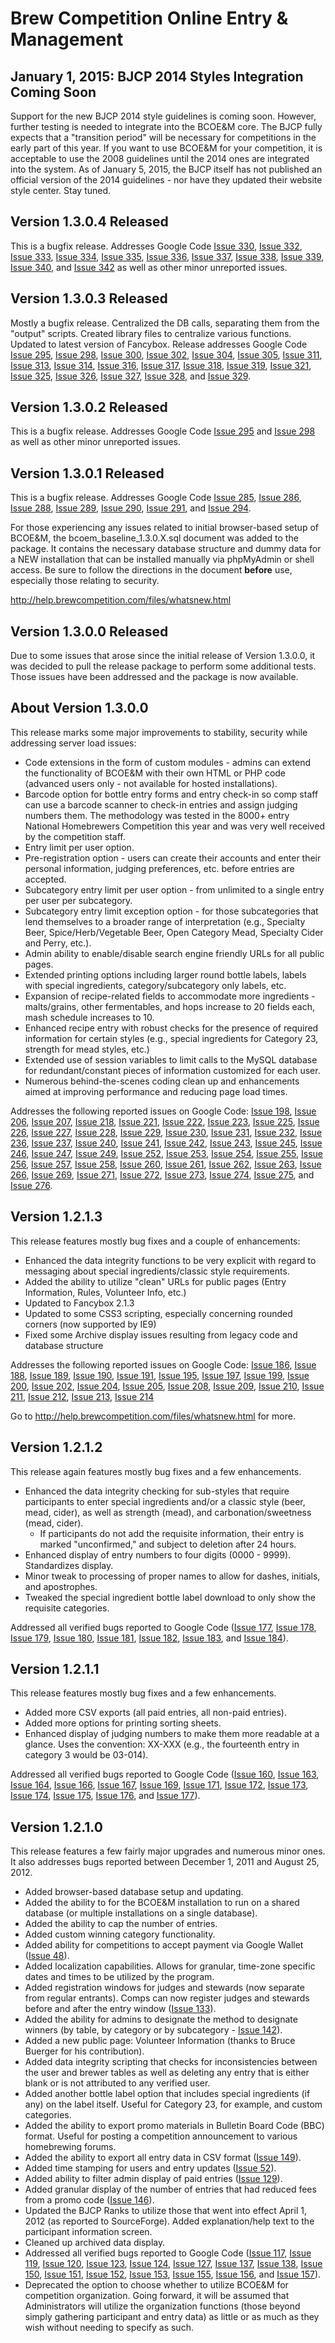 # Brew Competition Online Entry & Management #

## January 1, 2015: BJCP 2014 Styles Integration Coming Soon ##
Support for the new BJCP 2014 style guidelines is coming soon. However, further testing is needed to integrate into the BCOE&M core.
The BJCP fully expects that a "transition period" will be necessary for competitions in the early part of this year. If you want to use BCOE&M for your competition, it is acceptable to use the 2008 guidelines until the 2014 ones are integrated into the system.
As of January 5, 2015, the BJCP itself has not published an official version of the 2014 guidelines - nor have they updated their website style center.
Stay tuned.

## Version 1.3.0.4 Released ##
This is a bugfix release. Addresses Google Code [Issue 330](https://code.google.com/p/brewcompetitiononlineentry/issues/detail?id=330), [Issue 332](https://code.google.com/p/brewcompetitiononlineentry/issues/detail?id=332), [Issue 333](https://code.google.com/p/brewcompetitiononlineentry/issues/detail?id=333), [Issue 334](https://code.google.com/p/brewcompetitiononlineentry/issues/detail?id=334), [Issue 335](https://code.google.com/p/brewcompetitiononlineentry/issues/detail?id=335), [Issue 336](https://code.google.com/p/brewcompetitiononlineentry/issues/detail?id=336), [Issue 337](https://code.google.com/p/brewcompetitiononlineentry/issues/detail?id=337), [Issue 338](https://code.google.com/p/brewcompetitiononlineentry/issues/detail?id=338), [Issue 339](https://code.google.com/p/brewcompetitiononlineentry/issues/detail?id=339), [Issue 340](https://code.google.com/p/brewcompetitiononlineentry/issues/detail?id=340), and [Issue 342](https://code.google.com/p/brewcompetitiononlineentry/issues/detail?id=342) as well as other minor unreported issues.

## Version 1.3.0.3 Released ##
Mostly a bugfix release. Centralized the DB calls, separating them from the "output" scripts. Created library files to centralize various functions. Updated to latest version of Fancybox. Release addresses Google Code [Issue 295](https://code.google.com/p/brewcompetitiononlineentry/issues/detail?id=295), [Issue 298](https://code.google.com/p/brewcompetitiononlineentry/issues/detail?id=298), [Issue 300](https://code.google.com/p/brewcompetitiononlineentry/issues/detail?id=300), [Issue 302](https://code.google.com/p/brewcompetitiononlineentry/issues/detail?id=302), [Issue 304](https://code.google.com/p/brewcompetitiononlineentry/issues/detail?id=304), [Issue 305](https://code.google.com/p/brewcompetitiononlineentry/issues/detail?id=305), [Issue 311](https://code.google.com/p/brewcompetitiononlineentry/issues/detail?id=311), [Issue 313](https://code.google.com/p/brewcompetitiononlineentry/issues/detail?id=313), [Issue 314](https://code.google.com/p/brewcompetitiononlineentry/issues/detail?id=314), [Issue 316](https://code.google.com/p/brewcompetitiononlineentry/issues/detail?id=316), [Issue 317](https://code.google.com/p/brewcompetitiononlineentry/issues/detail?id=317), [Issue 318](https://code.google.com/p/brewcompetitiononlineentry/issues/detail?id=318), [Issue 319](https://code.google.com/p/brewcompetitiononlineentry/issues/detail?id=319), [Issue 321](https://code.google.com/p/brewcompetitiononlineentry/issues/detail?id=321), [Issue 325](https://code.google.com/p/brewcompetitiononlineentry/issues/detail?id=325), [Issue 326](https://code.google.com/p/brewcompetitiononlineentry/issues/detail?id=326), [Issue 327](https://code.google.com/p/brewcompetitiononlineentry/issues/detail?id=327), [Issue 328](https://code.google.com/p/brewcompetitiononlineentry/issues/detail?id=328), and [Issue 329](https://code.google.com/p/brewcompetitiononlineentry/issues/detail?id=329).

## Version 1.3.0.2 Released ##
This is a bugfix release. Addresses Google Code [Issue 295](https://code.google.com/p/brewcompetitiononlineentry/issues/detail?id=295) and [Issue 298](https://code.google.com/p/brewcompetitiononlineentry/issues/detail?id=298) as well as other minor unreported issues.

## Version 1.3.0.1 Released ##
This is a bugfix release. Addresses Google Code [Issue 285](https://code.google.com/p/brewcompetitiononlineentry/issues/detail?id=285), [Issue 286](https://code.google.com/p/brewcompetitiononlineentry/issues/detail?id=286), [Issue 288](https://code.google.com/p/brewcompetitiononlineentry/issues/detail?id=288), [Issue 289](https://code.google.com/p/brewcompetitiononlineentry/issues/detail?id=289), [Issue 290](https://code.google.com/p/brewcompetitiononlineentry/issues/detail?id=290), [Issue 291](https://code.google.com/p/brewcompetitiononlineentry/issues/detail?id=291), and [Issue 294](https://code.google.com/p/brewcompetitiononlineentry/issues/detail?id=294).

For those experiencing any issues related to initial browser-based setup of BCOE&M, the bcoem\_baseline\_1.3.0.X.sql document was added to the package. It contains the necessary database structure and dummy data for a NEW installation that can be installed manually via phpMyAdmin or shell access. Be sure to follow the directions in the document **before** use, especially those relating to security.

http://help.brewcompetition.com/files/whatsnew.html

## Version 1.3.0.0 Released ##
Due to some issues that arose since the initial release of Version 1.3.0.0, it was decided to pull the release package to perform some additional tests. Those issues have been addressed and the package is now available.

## About Version 1.3.0.0 ##
This release marks some major improvements to stability, security while addressing server load issues:
  * Code extensions in the form of custom modules - admins can extend the functionality of BCOE&M with their own HTML or PHP code (advanced users only - not available for hosted installations).
  * Barcode option for bottle entry forms and entry check-in so comp staff can use a barcode scanner to check-in entries and assign judging numbers them. The methodology was tested in the 8000+ entry National Homebrewers Competition this year and was very well received by the competition staff.
  * Entry limit per user option.
  * Pre-registration option - users can create their accounts and enter their personal information, judging preferences, etc. before entries are accepted.
  * Subcategory entry limit per user option - from unlimited to a single entry per user per subcategory.
  * Subcategory entry limit exception option - for those subcategories that lend themselves to a broader range of interpretation (e.g., Specialty Beer, Spice/Herb/Vegetable Beer, Open Category Mead, Specialty Cider and Perry, etc.).
  * Admin ability to enable/disable search engine friendly URLs for all public pages.
  * Extended printing options including larger round bottle labels, labels with special ingredients, category/subcategory only labels, etc.
  * Expansion of recipe-related fields to accommodate more ingredients - malts/grains, other fermentables, and hops increase to 20 fields each, mash schedule increases to 10.
  * Enhanced recipe entry with robust checks for the presence of required information for certain styles (e.g., special ingredients for Category 23, strength for mead styles, etc.)
  * Extended use of session variables to limit calls to the MySQL database for redundant/constant pieces of information customized for each user.
  * Numerous behind-the-scenes coding clean up and enhancements aimed at improving performance and reducing page load times.

Addresses the following reported issues on Google Code: [Issue 198](https://code.google.com/p/brewcompetitiononlineentry/issues/detail?id=198), [Issue 206](https://code.google.com/p/brewcompetitiononlineentry/issues/detail?id=206), [Issue 207](https://code.google.com/p/brewcompetitiononlineentry/issues/detail?id=207), [Issue 218](https://code.google.com/p/brewcompetitiononlineentry/issues/detail?id=218), [Issue 221](https://code.google.com/p/brewcompetitiononlineentry/issues/detail?id=221), [Issue 222](https://code.google.com/p/brewcompetitiononlineentry/issues/detail?id=222), [Issue 223](https://code.google.com/p/brewcompetitiononlineentry/issues/detail?id=223), [Issue 225](https://code.google.com/p/brewcompetitiononlineentry/issues/detail?id=225), [Issue 226](https://code.google.com/p/brewcompetitiononlineentry/issues/detail?id=226), [Issue 227](https://code.google.com/p/brewcompetitiononlineentry/issues/detail?id=227), [Issue 228](https://code.google.com/p/brewcompetitiononlineentry/issues/detail?id=228), [Issue 229](https://code.google.com/p/brewcompetitiononlineentry/issues/detail?id=229), [Issue 230](https://code.google.com/p/brewcompetitiononlineentry/issues/detail?id=230), [Issue 231](https://code.google.com/p/brewcompetitiononlineentry/issues/detail?id=231), [Issue 232](https://code.google.com/p/brewcompetitiononlineentry/issues/detail?id=232), [Issue 236](https://code.google.com/p/brewcompetitiononlineentry/issues/detail?id=236), [Issue 237](https://code.google.com/p/brewcompetitiononlineentry/issues/detail?id=237), [Issue 240](https://code.google.com/p/brewcompetitiononlineentry/issues/detail?id=240), [Issue 241](https://code.google.com/p/brewcompetitiononlineentry/issues/detail?id=241), [Issue 242](https://code.google.com/p/brewcompetitiononlineentry/issues/detail?id=242), [Issue 243](https://code.google.com/p/brewcompetitiononlineentry/issues/detail?id=243), [Issue 245](https://code.google.com/p/brewcompetitiononlineentry/issues/detail?id=245), [Issue 246](https://code.google.com/p/brewcompetitiononlineentry/issues/detail?id=246), [Issue 247](https://code.google.com/p/brewcompetitiononlineentry/issues/detail?id=247), [Issue 249](https://code.google.com/p/brewcompetitiononlineentry/issues/detail?id=249), [Issue 252](https://code.google.com/p/brewcompetitiononlineentry/issues/detail?id=252), [Issue 253](https://code.google.com/p/brewcompetitiononlineentry/issues/detail?id=253), [Issue 254](https://code.google.com/p/brewcompetitiononlineentry/issues/detail?id=254), [Issue 255](https://code.google.com/p/brewcompetitiononlineentry/issues/detail?id=255), [Issue 256](https://code.google.com/p/brewcompetitiononlineentry/issues/detail?id=256), [Issue 257](https://code.google.com/p/brewcompetitiononlineentry/issues/detail?id=257), [Issue 258](https://code.google.com/p/brewcompetitiononlineentry/issues/detail?id=258), [Issue 260](https://code.google.com/p/brewcompetitiononlineentry/issues/detail?id=260), [Issue 261](https://code.google.com/p/brewcompetitiononlineentry/issues/detail?id=261), [Issue 262](https://code.google.com/p/brewcompetitiononlineentry/issues/detail?id=262), [Issue 263](https://code.google.com/p/brewcompetitiononlineentry/issues/detail?id=263), [Issue 266](https://code.google.com/p/brewcompetitiononlineentry/issues/detail?id=266), [Issue 269](https://code.google.com/p/brewcompetitiononlineentry/issues/detail?id=269), [Issue 271](https://code.google.com/p/brewcompetitiononlineentry/issues/detail?id=271), [Issue 272](https://code.google.com/p/brewcompetitiononlineentry/issues/detail?id=272), [Issue 273](https://code.google.com/p/brewcompetitiononlineentry/issues/detail?id=273), [Issue 274](https://code.google.com/p/brewcompetitiononlineentry/issues/detail?id=274), [Issue 275](https://code.google.com/p/brewcompetitiononlineentry/issues/detail?id=275), and [Issue 276](https://code.google.com/p/brewcompetitiononlineentry/issues/detail?id=276).

## Version 1.2.1.3 ##
This release features mostly bug fixes and a couple of enhancements:
  * Enhanced the data integrity functions to be very explicit with regard to messaging about special ingredients/classic style requirements.
  * Added the ability to utilize "clean" URLs for public pages (Entry Information, Rules, Volunteer Info, etc.)
  * Updated to Fancybox 2.1.3
  * Updated to some CSS3 scripting, especially concerning rounded corners (now supported by IE9)
  * Fixed some Archive display issues resulting from legacy code and database structure

Addresses the following reported issues on Google Code: [Issue 186](https://code.google.com/p/brewcompetitiononlineentry/issues/detail?id=186), [Issue 188](https://code.google.com/p/brewcompetitiononlineentry/issues/detail?id=188), [Issue 189](https://code.google.com/p/brewcompetitiononlineentry/issues/detail?id=189), [Issue 190](https://code.google.com/p/brewcompetitiononlineentry/issues/detail?id=190), [Issue 191](https://code.google.com/p/brewcompetitiononlineentry/issues/detail?id=191), [Issue 195](https://code.google.com/p/brewcompetitiononlineentry/issues/detail?id=195), [Issue 197](https://code.google.com/p/brewcompetitiononlineentry/issues/detail?id=197), [Issue 199](https://code.google.com/p/brewcompetitiononlineentry/issues/detail?id=199), [Issue 200](https://code.google.com/p/brewcompetitiononlineentry/issues/detail?id=200), [Issue 202](https://code.google.com/p/brewcompetitiononlineentry/issues/detail?id=202), [Issue 204](https://code.google.com/p/brewcompetitiononlineentry/issues/detail?id=204), [Issue 205](https://code.google.com/p/brewcompetitiononlineentry/issues/detail?id=205), [Issue 208](https://code.google.com/p/brewcompetitiononlineentry/issues/detail?id=208), [Issue 209](https://code.google.com/p/brewcompetitiononlineentry/issues/detail?id=209), [Issue 210](https://code.google.com/p/brewcompetitiononlineentry/issues/detail?id=210), [Issue 211](https://code.google.com/p/brewcompetitiononlineentry/issues/detail?id=211), [Issue 212](https://code.google.com/p/brewcompetitiononlineentry/issues/detail?id=212), [Issue 213](https://code.google.com/p/brewcompetitiononlineentry/issues/detail?id=213), [Issue 214](https://code.google.com/p/brewcompetitiononlineentry/issues/detail?id=214)

Go to http://help.brewcompetition.com/files/whatsnew.html for more.

## Version 1.2.1.2 ##
This release again features mostly bug fixes and a few enhancements.

  * Enhanced the data integrity checking for sub-styles that require participants to enter special ingredients and/or a classic style (beer, mead, cider), as well as strength (mead), and carbonation/sweetness (mead, cider).
    * If participants do not add the requisite information, their entry is marked "unconfirmed," and subject to deletion after 24 hours.
  * Enhanced display of entry numbers to four digits (0000 - 9999). Standardizes display.
  * Minor tweak to processing of proper names to allow for dashes, initials, and apostrophes.
  * Tweaked the special ingredient bottle label download to only show the requisite categories.

Addressed all verified bugs reported to Google Code ([Issue 177](https://code.google.com/p/brewcompetitiononlineentry/issues/detail?id=177), [Issue 178](https://code.google.com/p/brewcompetitiononlineentry/issues/detail?id=178), [Issue 179](https://code.google.com/p/brewcompetitiononlineentry/issues/detail?id=179), [Issue 180](https://code.google.com/p/brewcompetitiononlineentry/issues/detail?id=180), [Issue 181](https://code.google.com/p/brewcompetitiononlineentry/issues/detail?id=181), [Issue 182](https://code.google.com/p/brewcompetitiononlineentry/issues/detail?id=182), [Issue 183](https://code.google.com/p/brewcompetitiononlineentry/issues/detail?id=183), and [Issue 184](https://code.google.com/p/brewcompetitiononlineentry/issues/detail?id=184)).

## Version 1.2.1.1 ##
This release features mostly bug fixes and a few enhancements.

  * Added more CSV exports (all paid entries, all non-paid entries).
  * Added more options for printing sorting sheets.
  * Enhanced display of judging numbers to make them more readable at a glance. Uses the convention: XX-XXX (e.g., the fourteenth entry in category 3 would be 03-014).

Addressed all verified bugs reported to Google Code ([Issue 160](https://code.google.com/p/brewcompetitiononlineentry/issues/detail?id=160), [Issue 163](https://code.google.com/p/brewcompetitiononlineentry/issues/detail?id=163), [Issue 164](https://code.google.com/p/brewcompetitiononlineentry/issues/detail?id=164), [Issue 166](https://code.google.com/p/brewcompetitiononlineentry/issues/detail?id=166), [Issue 167](https://code.google.com/p/brewcompetitiononlineentry/issues/detail?id=167), [Issue 169](https://code.google.com/p/brewcompetitiononlineentry/issues/detail?id=169), [Issue 171](https://code.google.com/p/brewcompetitiononlineentry/issues/detail?id=171), [Issue 172](https://code.google.com/p/brewcompetitiononlineentry/issues/detail?id=172), [Issue 173](https://code.google.com/p/brewcompetitiononlineentry/issues/detail?id=173), [Issue 174](https://code.google.com/p/brewcompetitiononlineentry/issues/detail?id=174), [Issue 175](https://code.google.com/p/brewcompetitiononlineentry/issues/detail?id=175), [Issue 176](https://code.google.com/p/brewcompetitiononlineentry/issues/detail?id=176), and [Issue 177](https://code.google.com/p/brewcompetitiononlineentry/issues/detail?id=177)).

## Version 1.2.1.0 ##
This release features a few fairly major upgrades and numerous minor ones. It also addresses bugs reported between December 1, 2011 and August 25, 2012.

  * Added browser-based database setup and updating.
  * Added the ability to for the BCOE&M installation to run on a shared database (or multiple installations on a single database).
  * Added the ability to cap the number of entries.
  * Added custom winning category functionality.
  * Added ability for competitions to accept payment via Google Wallet ([Issue 48](https://code.google.com/p/brewcompetitiononlineentry/issues/detail?id=48)).
  * Added localization capabilities. Allows for granular, time-zone specific dates and times to be utilized by the program.
  * Added registration windows for judges and stewards (now separate from regular entrants). Comps can now register judges and stewards before and after the entry window ([Issue 133](https://code.google.com/p/brewcompetitiononlineentry/issues/detail?id=133)).
  * Added the ability for admins to designate the method to designate winners (by table, by category or by subcategory - [Issue 142](https://code.google.com/p/brewcompetitiononlineentry/issues/detail?id=142)).
  * Added a new public page: Volunteer Information (thanks to Bruce Buerger for his contribution).
  * Added data integrity scripting that checks for inconsistencies between the user and brewer tables as well as deleting any entry that is either blank or is not attributed to any verified user.
  * Added another bottle label option that includes special ingredients (if any) on the label itself. Useful for Category 23, for example, and custom categories.
  * Added the ability to export promo materials in Bulletin Board Code (BBC) format. Useful for posting a competition announcement to various homebrewing forums.
  * Added the ability to export all entry data in CSV format ([Issue 149](https://code.google.com/p/brewcompetitiononlineentry/issues/detail?id=149)).
  * Added time stamping for users and entry updates ([Issue 52](https://code.google.com/p/brewcompetitiononlineentry/issues/detail?id=52)).
  * Added ability to filter admin display of paid entries ([Issue 129](https://code.google.com/p/brewcompetitiononlineentry/issues/detail?id=129)).
  * Added granular display of the number of entries that had reduced fees from a promo code ([Issue 146](https://code.google.com/p/brewcompetitiononlineentry/issues/detail?id=146)).
  * Updated the BJCP Ranks to utilize those that went into effect April 1, 2012 (as reported to SourceForge). Added explanation/help text to the participant information screen.
  * Cleaned up archived data display.
  * Addressed all verified bugs reported to Google Code ([Issue 117](https://code.google.com/p/brewcompetitiononlineentry/issues/detail?id=117), [Issue 119](https://code.google.com/p/brewcompetitiononlineentry/issues/detail?id=119), [Issue 120](https://code.google.com/p/brewcompetitiononlineentry/issues/detail?id=120), [Issue 123](https://code.google.com/p/brewcompetitiononlineentry/issues/detail?id=123), [Issue 124](https://code.google.com/p/brewcompetitiononlineentry/issues/detail?id=124), [Issue 127](https://code.google.com/p/brewcompetitiononlineentry/issues/detail?id=127), [Issue 137](https://code.google.com/p/brewcompetitiononlineentry/issues/detail?id=137), [Issue 138](https://code.google.com/p/brewcompetitiononlineentry/issues/detail?id=138), [Issue 150](https://code.google.com/p/brewcompetitiononlineentry/issues/detail?id=150), [Issue 151](https://code.google.com/p/brewcompetitiononlineentry/issues/detail?id=151), [Issue 152](https://code.google.com/p/brewcompetitiononlineentry/issues/detail?id=152), [Issue 153](https://code.google.com/p/brewcompetitiononlineentry/issues/detail?id=153), [Issue 155](https://code.google.com/p/brewcompetitiononlineentry/issues/detail?id=155), [Issue 156](https://code.google.com/p/brewcompetitiononlineentry/issues/detail?id=156), and [Issue 157](https://code.google.com/p/brewcompetitiononlineentry/issues/detail?id=157)).
  * Deprecated the option to choose whether to utilize BCOE&M for competition organization. Going forward, it will be assumed that Administrators will utilize the organization functions (those beyond simply gathering participant and entry data) as little or as much as they wish without needing to specify as such.